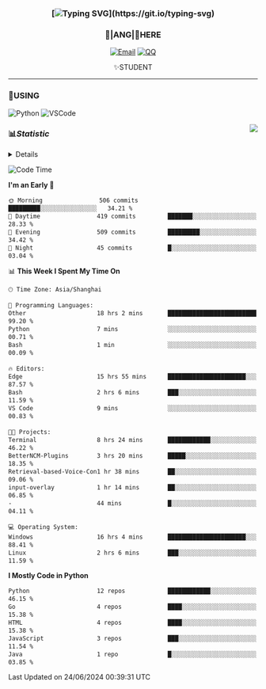 <div align="center">


### [![Typing SVG](https://readme-typing-svg.herokuapp.com?size=25&duration=2500&color=8C43EA&vCenter=true&width=200&height=40&lines=%F0%9F%8C%B1ANGJustinl%F0%9F%8C%B1+!)](https://git.io/typing-svg)


### 🥛|**ANG**|🥛HERE



[![Email](https://img.shields.io/badge/Email-ANGJustin@163.com-6A5ACD?style=flat-square&logoColor=fff)](mailto:ANGJustinl@163.com)
[![QQ](https://img.shields.io/badge/QQ-77139032-98FB98?style=flat-square&logoColor=fff)](https://qm.qq.com/cgi-bin/qm/qr?k=mcs-cON_aPNfc3hO8-H7lWJHDX-5nKr7&noverify=0)




✨STUDENT 

</div>

---

### 🎨USING

![Python](https://img.shields.io/badge/-Python-blue?style=flat-square&logo=Python&logoColor=fff)
![VSCode](https://img.shields.io/badge/-VSCode-blue?style=flat-square&logo=visualstudiocode&logoColor=fff)


<a href="#">
  <img align="right" src="https://github-readme-stats.vercel.app/api?username=ANGJustinl&count_private=true&show_icons=true&hide_border=true&bg_color=15,f2f7fd,E0EAFC" />
</a>




### 📊*Statistic* 

<details>

<p align="center">
   <img src="github-metrics.svg" alt="typing-svg">
</p>

[![Github activity graph](https://github-readme-activity-graph.angforever.top/graph?username=ANGJustinl&theme=dracula)](https://github.com/ANGJustinl/ANGJustinl)
![image](https://github.com/ANGJustinl/ANGJustinl/assets/96008766/f6c957b8-b907-482a-8804-4c1f944d4b60)
</details>

<!--START_SECTION:waka-->
![Code Time](http://img.shields.io/badge/Code%20Time-131%20hrs%2043%20mins-blue)

**I'm an Early 🐤** 

```text
🌞 Morning                506 commits         █████████░░░░░░░░░░░░░░░░   34.21 % 
🌆 Daytime                419 commits         ███████░░░░░░░░░░░░░░░░░░   28.33 % 
🌃 Evening                509 commits         █████████░░░░░░░░░░░░░░░░   34.42 % 
🌙 Night                  45 commits          █░░░░░░░░░░░░░░░░░░░░░░░░   03.04 % 
```


📊 **This Week I Spent My Time On** 

```text
🕑︎ Time Zone: Asia/Shanghai

💬 Programming Languages: 
Other                    18 hrs 2 mins       █████████████████████████   99.20 % 
Python                   7 mins              ░░░░░░░░░░░░░░░░░░░░░░░░░   00.71 % 
Bash                     1 min               ░░░░░░░░░░░░░░░░░░░░░░░░░   00.09 % 

🔥 Editors: 
Edge                     15 hrs 55 mins      ██████████████████████░░░   87.57 % 
Bash                     2 hrs 6 mins        ███░░░░░░░░░░░░░░░░░░░░░░   11.59 % 
VS Code                  9 mins              ░░░░░░░░░░░░░░░░░░░░░░░░░   00.83 % 

🐱‍💻 Projects: 
Terminal                 8 hrs 24 mins       ████████████░░░░░░░░░░░░░   46.22 % 
BetterNCM-Plugins        3 hrs 20 mins       █████░░░░░░░░░░░░░░░░░░░░   18.35 % 
Retrieval-based-Voice-Con1 hr 38 mins        ██░░░░░░░░░░░░░░░░░░░░░░░   09.06 % 
input-overlay            1 hr 14 mins        ██░░░░░░░░░░░░░░░░░░░░░░░   06.85 % 
-                        44 mins             █░░░░░░░░░░░░░░░░░░░░░░░░   04.11 % 

💻 Operating System: 
Windows                  16 hrs 4 mins       ██████████████████████░░░   88.41 % 
Linux                    2 hrs 6 mins        ███░░░░░░░░░░░░░░░░░░░░░░   11.59 % 
```

**I Mostly Code in Python** 

```text
Python                   12 repos            ████████████░░░░░░░░░░░░░   46.15 % 
Go                       4 repos             ████░░░░░░░░░░░░░░░░░░░░░   15.38 % 
HTML                     4 repos             ████░░░░░░░░░░░░░░░░░░░░░   15.38 % 
JavaScript               3 repos             ███░░░░░░░░░░░░░░░░░░░░░░   11.54 % 
Java                     1 repo              █░░░░░░░░░░░░░░░░░░░░░░░░   03.85 % 
```




 Last Updated on 24/06/2024 00:39:31 UTC
<!--END_SECTION:waka-->
